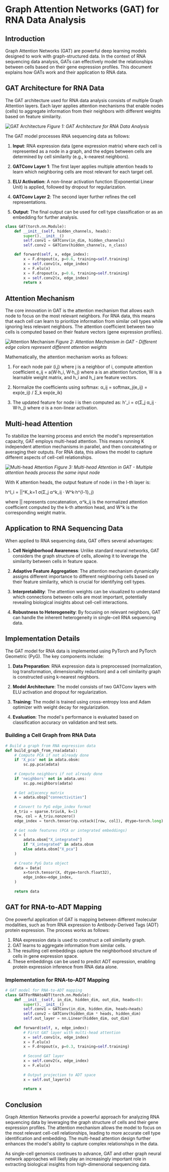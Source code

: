 # Graph Attention Networks (GAT) for RNA Data Analysis

## Introduction

Graph Attention Networks (GAT) are powerful deep learning models designed to work with graph-structured data. In the context of RNA sequencing data analysis, GATs can effectively model the relationships between cells based on their gene expression profiles. This document explains how GATs work and their application to RNA data.

## GAT Architecture for RNA Data

The GAT architecture used for RNA data analysis consists of multiple Graph Attention layers. Each layer applies attention mechanisms that enable nodes (cells) to aggregate information from their neighbors with different weights based on feature similarity.

![GAT Architecture](gat_architecture.png)
*Figure 1: GAT Architecture for RNA Data Analysis*

The GAT model processes RNA sequencing data as follows:

1. **Input**: RNA expression data (gene expression matrix) where each cell is represented as a node in a graph, and the edges between cells are determined by cell similarity (e.g., k-nearest neighbors).

2. **GATConv Layer 1**: The first layer applies multiple attention heads to learn which neighboring cells are most relevant for each target cell.

3. **ELU Activation**: A non-linear activation function (Exponential Linear Unit) is applied, followed by dropout for regularization.

4. **GATConv Layer 2**: The second layer further refines the cell representations.

5. **Output**: The final output can be used for cell type classification or as an embedding for further analysis.

```python
class GAT(torch.nn.Module):
    def __init__(self, hidden_channels, heads):
        super().__init__()
        self.conv1 = GATConv(in_dim, hidden_channels)
        self.conv2 = GATConv(hidden_channels, n_class)

    def forward(self, x, edge_index):
        x = F.dropout(x, p=0.6, training=self.training)
        x = self.conv1(x, edge_index)
        x = F.elu(x)
        x = F.dropout(x, p=0.6, training=self.training)
        x = self.conv2(x, edge_index)
        return x
```

## Attention Mechanism

The core innovation in GAT is the attention mechanism that allows each node to focus on the most relevant neighbors. For RNA data, this means that each cell can learn to prioritize information from similar cell types while ignoring less relevant neighbors. The attention coefficient between two cells is computed based on their feature vectors (gene expression profiles).

![Attention Mechanism](attention_mechanism.png)
*Figure 2: Attention Mechanism in GAT - Different edge colors represent different attention weights*

Mathematically, the attention mechanism works as follows:

1. For each node pair (i,j) where j is a neighbor of i, compute attention coefficient e_ij = a(W·h_i, W·h_j) where a is an attention function, W is a learnable weight matrix, and h_i and h_j are feature vectors.

2. Normalize the coefficients using softmax: α_ij = softmax_j(e_ij) = exp(e_ij) / Σ_k exp(e_ik)

3. The updated feature for node i is then computed as: h'_i = σ(Σ_j α_ij · W·h_j) where σ is a non-linear activation.

## Multi-head Attention

To stabilize the learning process and enrich the model's representation capacity, GAT employs multi-head attention. This means running K independent attention mechanisms in parallel, and then concatenating or averaging their outputs. For RNA data, this allows the model to capture different aspects of cell-cell relationships.

![Multi-head Attention](multi_head_attention.png)
*Figure 3: Multi-head Attention in GAT - Multiple attention heads process the same input node*

With K attention heads, the output feature of node i in the l-th layer is:

h^l_i = ||^K_k=1 σ(Σ_j α^k_ij · W^k·h^{l-1}_j)

where || represents concatenation, α^k_ij is the normalized attention coefficient computed by the k-th attention head, and W^k is the corresponding weight matrix.

## Application to RNA Sequencing Data

When applied to RNA sequencing data, GAT offers several advantages:

1. **Cell Neighborhood Awareness**: Unlike standard neural networks, GAT considers the graph structure of cells, allowing it to leverage the similarity between cells in feature space.

2. **Adaptive Feature Aggregation**: The attention mechanism dynamically assigns different importance to different neighboring cells based on their feature similarity, which is crucial for identifying cell types.

3. **Interpretability**: The attention weights can be visualized to understand which connections between cells are most important, potentially revealing biological insights about cell-cell interactions.

4. **Robustness to Heterogeneity**: By focusing on relevant neighbors, GAT can handle the inherent heterogeneity in single-cell RNA sequencing data.

## Implementation Details

The GAT model for RNA data is implemented using PyTorch and PyTorch Geometric (PyG). The key components include:

1. **Data Preparation**: RNA expression data is preprocessed (normalization, log transformation, dimensionality reduction) and a cell similarity graph is constructed using k-nearest neighbors.

2. **Model Architecture**: The model consists of two GATConv layers with ELU activation and dropout for regularization.

3. **Training**: The model is trained using cross-entropy loss and Adam optimizer with weight decay for regularization.

4. **Evaluation**: The model's performance is evaluated based on classification accuracy on validation and test sets.

### Building a Cell Graph from RNA Data

```python
# Build a graph from RNA expression data
def build_graph_from_rna(adata):
    # Compute PCA if not already done
    if 'X_pca' not in adata.obsm:
        sc.pp.pca(adata)
    
    # Compute neighbors if not already done
    if 'neighbors' not in adata.uns:
        sc.pp.neighbors(adata)
    
    # Get adjacency matrix
    A = adata.obsp["connectivities"]
    
    # Convert to PyG edge_index format
    A_triu = sparse.triu(A, k=1)
    row, col = A_triu.nonzero()
    edge_index = torch.tensor(np.vstack([row, col]), dtype=torch.long)
    
    # Get node features (PCA or integrated embeddings)
    X = (
        adata.obsm["X_integrated"] 
        if "X_integrated" in adata.obsm 
        else adata.obsm["X_pca"]
    )
    
    # Create PyG Data object
    data = Data(
        x=torch.tensor(X, dtype=torch.float32),
        edge_index=edge_index,
    )
    
    return data
```

## GAT for RNA-to-ADT Mapping

One powerful application of GAT is mapping between different molecular modalities, such as from RNA expression to Antibody-Derived Tags (ADT) protein expression. The process works as follows:

1. RNA expression data is used to construct a cell similarity graph.
2. GAT learns to aggregate information from similar cells.
3. The resulting cell embeddings capture the neighborhood structure of cells in gene expression space.
4. These embeddings can be used to predict ADT expression, enabling protein expression inference from RNA data alone.

### Implementation for RNA-to-ADT Mapping

```python
# GAT model for RNA-to-ADT mapping
class GATForRNAtoADT(torch.nn.Module):
    def __init__(self, in_dim, hidden_dim, out_dim, heads=8):
        super().__init__()
        self.conv1 = GATConv(in_dim, hidden_dim, heads=heads)
        self.conv2 = GATConv(hidden_dim * heads, hidden_dim)
        self.out_layer = nn.Linear(hidden_dim, out_dim)
        
    def forward(self, x, edge_index):
        # First GAT layer with multi-head attention
        x = self.conv1(x, edge_index)
        x = F.elu(x)
        x = F.dropout(x, p=0.3, training=self.training)
        
        # Second GAT layer 
        x = self.conv2(x, edge_index)
        x = F.elu(x)
        
        # Output projection to ADT space
        x = self.out_layer(x)
        
        return x
```

## Conclusion

Graph Attention Networks provide a powerful approach for analyzing RNA sequencing data by leveraging the graph structure of cells and their gene expression profiles. The attention mechanism allows the model to focus on the most relevant cell-cell relationships, leading to more accurate cell type identification and embedding. The multi-head attention design further enhances the model's ability to capture complex relationships in the data.

As single-cell genomics continues to advance, GAT and other graph neural network approaches will likely play an increasingly important role in extracting biological insights from high-dimensional sequencing data.

